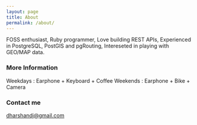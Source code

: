 ```yaml
---
layout: page
title: About
permalink: /about/
---
```


FOSS enthusiast, Ruby programmer, Love building REST APIs, Experienced in PostgreSQL, PostGIS and pgRouting, Intereseted in playing with GEO/MAP data.

### More Information

Weekdays : Earphone + Keyboard + Coffee
Weekends : Earphone + Bike + Camera

### Contact me

[dharshandj@gmail.com](mailto:dharshandj@gmail.com)